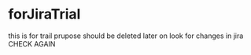 # forJiraTrial
this is for trail prupose should be deleted later on
look for changes in jira
CHECK AGAIN
